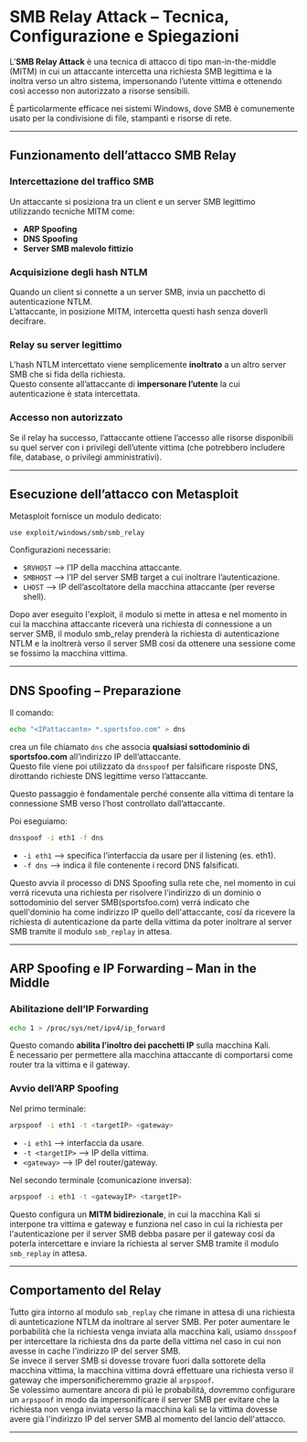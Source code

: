 # SMB Relay Attack – Tecnica, Configurazione e Spiegazioni

L’**SMB Relay Attack** è una tecnica di attacco di tipo man-in-the-middle (MITM) in cui un attaccante intercetta una richiesta SMB legittima e la inoltra verso un altro sistema, impersonando l’utente vittima e ottenendo così accesso non autorizzato a risorse sensibili.

È particolarmente efficace nei sistemi Windows, dove SMB è comunemente usato per la condivisione di file, stampanti e risorse di rete.

---

## Funzionamento dell’attacco SMB Relay

### Intercettazione del traffico SMB
Un attaccante si posiziona tra un client e un server SMB legittimo utilizzando tecniche MITM come:
- **ARP Spoofing**
- **DNS Spoofing**
- **Server SMB malevolo fittizio**

### Acquisizione degli hash NTLM
Quando un client si connette a un server SMB, invia un pacchetto di autenticazione NTLM. <br>
L’attaccante, in posizione MITM, intercetta questi hash senza doverli decifrare.

### Relay su server legittimo
L’hash NTLM intercettato viene semplicemente **inoltrato** a un altro server SMB che si fida della richiesta. <br>
Questo consente all’attaccante di **impersonare l’utente** la cui autenticazione è stata intercettata.

### Accesso non autorizzato
Se il relay ha successo, l’attaccante ottiene l’accesso alle risorse disponibili su quel server con i privilegi dell’utente vittima (che potrebbero includere file, database, o privilegi amministrativi).

---

## Esecuzione dell’attacco con Metasploit

Metasploit fornisce un modulo dedicato:

`use exploit/windows/smb/smb_relay`

Configurazioni necessarie:
- `SRVHOST` ⟶ l’IP della macchina attaccante.
- `SMBHOST` ⟶ l’IP del server SMB target a cui inoltrare l’autenticazione.
- `LHOST` ⟶ IP dell’ascoltatore della macchina attaccante (per reverse shell).

Dopo aver eseguito l'exploit, il modulo si mette in attesa e nel momento in cui la macchina attaccante riceverà una richiesta di connessione a un server SMB, il modulo smb_relay prenderà la richiesta di autenticazione NTLM e la inoltrerà verso il server SMB cosí da ottenere una sessione come se fossimo la macchina vittima. 

---

## DNS Spoofing – Preparazione

Il comando:
```bash
echo "<IPattaccante> *.sportsfoo.com" > dns
```
crea un file chiamato `dns` che associa **qualsiasi sottodominio di sportsfoo.com** all’indirizzo IP dell’attaccante. <br>
Questo file viene poi utilizzato da `dnsspoof` per falsificare risposte DNS, dirottando richieste DNS legittime verso l’attaccante.

Questo passaggio è fondamentale perché consente alla vittima di tentare la connessione SMB verso l’host controllato dall’attaccante.

Poi eseguiamo:
```bash
dnsspoof -i eth1 -f dns
```
- `-i eth1` ⟶ specifica l’interfaccia da usare per il listening (es. eth1).
- `-f dns` ⟶ indica il file contenente i record DNS falsificati.

Questo avvia il processo di DNS Spoofing sulla rete che, nel momento in cui verrá ricevuta una richiesta per risolvere l'indirizzo di un dominio o sottodominio del server SMB(sportsfoo.com) verrá indicato che quell'dominio ha come indirizzo IP quello dell'attaccante, cosí da ricevere la richiesta di autenticazione da parte della vittima da poter inoltrare al server SMB tramite il modulo `smb_replay` in attesa.

---

## ARP Spoofing e IP Forwarding – Man in the Middle

### Abilitazione dell’IP Forwarding
```bash
echo 1 > /proc/sys/net/ipv4/ip_forward
```
Questo comando **abilita l’inoltro dei pacchetti IP** sulla macchina Kali. <br>
È necessario per permettere alla macchina attaccante di comportarsi come router tra la vittima e il gateway.

### Avvio dell’ARP Spoofing

Nel primo terminale:
```bash
arpspoof -i eth1 -t <targetIP> <gateway>
```
- `-i eth1` ⟶ interfaccia da usare.
- `-t <targetIP>` ⟶ IP della vittima.
- `<gateway>` ⟶ IP del router/gateway.

Nel secondo terminale (comunicazione inversa):
```bash
arpspoof -i eth1 -t <gatewayIP> <targetIP>
```
Questo configura un **MITM bidirezionale**, in cui la macchina Kali si interpone tra vittima e gateway e funziona nel caso in cui la richiesta per l'autenticazione per il server SMB debba pasare per il gateway cosí da poterla intercettare e inviare la richiesta al server SMB tramite il modulo `smb_replay` in attesa.

---

## Comportamento del Relay
Tutto gira intorno al modulo `smb_replay` che rimane in attesa di una richiesta di aunteticazione NTLM da inoltrare al server SMB. <brt>
Per poter aumentare le porbabilità che la richiesta venga inviata alla macchina kali, usiamo `dnsspoof` per intercettare la richiesta dns da parte della vittima nel caso in cui non avesse in cache l'indirizzo IP del server SMB. <br>
Se invece il server SMB si dovesse trovare fuori dalla sottorete della macchina vittima, la macchina vittima dovrá effettuare una richiesta verso il gateway che impersonificheremmo grazie al `arpspoof`. <br> 
Se volessimo aumentare ancora di piú le probabilitá, dovremmo configurare un `arpspoof` in modo da impersonificare il server SMB per evitare che la richiesta non venga inviata verso la macchina kali se la vittima dovesse avere già l'indirizzo IP del server SMB al momento del lancio dell'attacco. 

---
